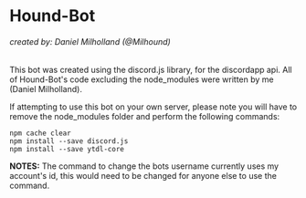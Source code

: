 # Hound-Bot
###### created by: Daniel Milholland (@Milhound)

This bot was created using the discord.js library, for the discordapp api. All of Hound-Bot's code excluding the node_modules were written by me (Daniel Milholland).

If attempting to use this bot on your own server, please note you will have to remove the node_modules folder and perform the following commands:
```terminal
npm cache clear
npm install --save discord.js
npm install --save ytdl-core
```
__NOTES:__ The command to change the bots username currently uses my account's id, this would need to be changed for anyone else to use the command.
